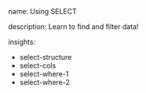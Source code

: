 name: Using SELECT

description: Learn to find and filter data!

insights:
  - select-structure
  - select-cols
  - select-where-1
  - select-where-2

